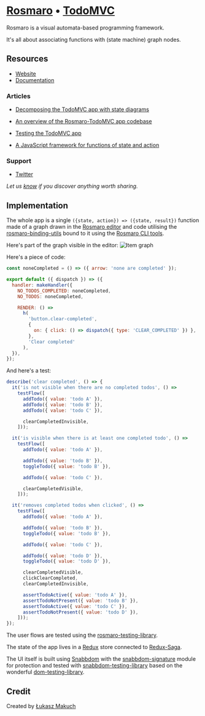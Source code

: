 # [Rosmaro](https://rosmaro.js.org) • [TodoMVC](http://todomvc.com)

Rosmaro is a visual automata-based programming framework.

It's all about associating functions with (state machine) graph nodes.

## Resources

- [Website](https://rosmaro.js.org)
- [Documentation](https://rosmaro.js.org/doc/)

### Articles

- [Decomposing the TodoMVC app with state diagrams](https://lukaszmakuch.pl/post/decomposing-the-todomvc-app-with-state-diagrams/)

- [An overview of the Rosmaro-TodoMVC app codebase](https://lukaszmakuch.pl/post/an-overview-of-the-rosmaro-todomvc-app-codebase)

- [Testing the TodoMVC app](https://lukaszmakuch.pl/post/testing-the-todomvc-app)

- [A JavaScript framework for functions of state and action](https://lukaszmakuch.pl/post/a-javascript-framework-for-functions-of-state-and-action/)

### Support

- [Twitter](https://twitter.com/zopsesen)

*Let us [know](https://github.com/lukaszmakuch/rosmaro/issues) if you discover anything worth sharing.*

## Implementation

The whole app is a single `({state, action}) => ({state, result})` function made of a graph drawn in the [Rosmaro editor](https://rosmaro.js.org/editor/) and code utilising the [rosmaro-binding-utils](https://github.com/lukaszmakuch/rosmaro-binding-utils) bound to it using the [Rosmaro CLI tools](https://github.com/lukaszmakuch/rosmaro-tools).

Here's part of the graph visible in the editor:
![Item graph](https://lukaszmakuch.pl/static/clear_completed_graph-1cac2283e5b3f1fc3d4f624c45ad9588-df0f0.png)

Here's a piece of code:
```js
const noneCompleted = () => ({ arrow: 'none are completed' });

export default ({ dispatch }) => ({
  handler: makeHandler({
    NO_TODOS_COMPLETED: noneCompleted,
    NO_TODOS: noneCompleted,

    RENDER: () =>
      h(
        'button.clear-completed',
        {
          on: { click: () => dispatch({ type: 'CLEAR_COMPLETED' }) },
        },
        'Clear completed'
      ),
  }),
});
```

And here's a test:
```js
describe('clear completed', () => {
  it('is not visible when there are no completed todos', () =>
    testFlow([
      addTodo({ value: 'todo A' }),
      addTodo({ value: 'todo B' }),
      addTodo({ value: 'todo C' }),

      clearCompletedInvisible,
    ]));

  it('is visible when there is at least one completed todo', () =>
    testFlow([
      addTodo({ value: 'todo A' }),

      addTodo({ value: 'todo B' }),
      toggleTodo({ value: 'todo B' }),

      addTodo({ value: 'todo C' }),

      clearCompletedVisible,
    ]));

  it('removes completed todos when clicked', () =>
    testFlow([
      addTodo({ value: 'todo A' }),

      addTodo({ value: 'todo B' }),
      toggleTodo({ value: 'todo B' }),

      addTodo({ value: 'todo C' }),

      addTodo({ value: 'todo D' }),
      toggleTodo({ value: 'todo D' }),

      clearCompletedVisible,
      clickClearCompleted,
      clearCompletedInvisible,

      assertTodoActive({ value: 'todo A' }),
      assertTodoNotPresent({ value: 'todo B' }),
      assertTodoActive({ value: 'todo C' }),
      assertTodoNotPresent({ value: 'todo D' }),
    ]));
});
```

The user flows are tested using the [rosmaro-testing-library](https://github.com/lukaszmakuch/rosmaro-testing-library).

The state of the app lives in a [Redux](https://redux.js.org) store connected to [Redux-Saga](http://redux-saga.js.org).

The UI itself is built using [Snabbdom](https://github.com/snabbdom/snabbdom) with the [snabbdom-signature](https://github.com/lukaszmakuch/snabbdom-signature) module for protection and tested with [snabbdom-testing-library](https://github.com/lukaszmakuch/snabbdom-testing-library) based on the wonderful [dom-testing-library](https://github.com/kentcdodds/dom-testing-library).

## Credit

Created by [Łukasz Makuch](https://lukaszmakuch.pl)
